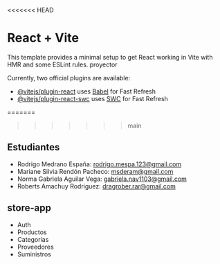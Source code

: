 <<<<<<< HEAD
# React + Vite

This template provides a minimal setup to get React working in Vite with HMR and some ESLint rules.
proyector

Currently, two official plugins are available:

- [@vitejs/plugin-react](https://github.com/vitejs/vite-plugin-react/blob/main/packages/plugin-react/README.md) uses [Babel](https://babeljs.io/) for Fast Refresh
- [@vitejs/plugin-react-swc](https://github.com/vitejs/vite-plugin-react-swc) uses [SWC](https://swc.rs/) for Fast Refresh

=======
>>>>>>> main
## Estudiantes

- Rodrigo Medrano España: rodrigo.mespa.123@gmail.com
- Mariane Silvia Rendón Pacheco: msderam@gmail.com
- Norma Gabriela Aguilar Vega: gabriela.nav1103@gmail.com
- Roberts Amachuy Rodriguez: dragrober.rar@gmail.com

## store-app

- Auth
- Productos
- Categorias
- Proveedores
- Suministros
